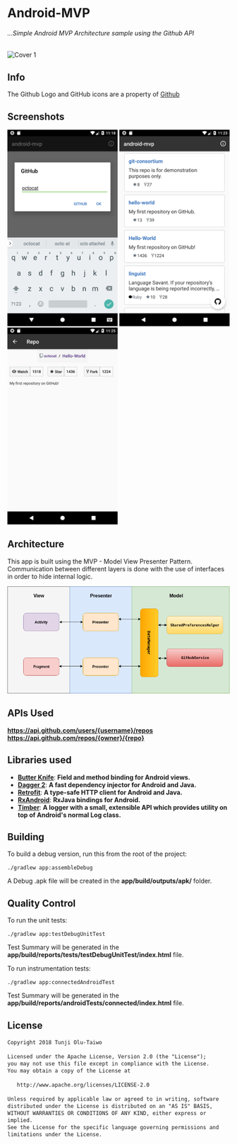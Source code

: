 Android-MVP
=======
###### ...Simple Android MVP Architecture sample using the Github API

<img src="images/cover_1.jpg" alt="Cover 1"/>


Info
--------
The Github Logo and GitHub icons are a property of <a href="https://www.github.com/" title="GitHub">Github</a>

Screenshots
----------

<img src="images/scr_dialog.png" width="250"> <img src="images/scr_main.png" width="250"> <img src="images/scr_repo.png" width="250">


Architecture
----------
This app is built using the MVP - Model View Presenter Pattern.  
Communication between different layers is done with the use of interfaces in order to hide internal logic.

<img src="images/android_mvp.png" alt="MVP"/>

APIs Used
----------
**https://api.github.com/users/{username}/repos**
**https://api.github.com/repos/{owner}/{repo}**


Libraries used
--------
- [**Butter Knife**](http://jakewharton.github.io/butterknife/): **Field and method binding for Android views.**  
- [**Dagger 2**](https://google.github.io/dagger/): **A fast dependency injector for Android and Java.**  
- [**Retrofit**](https://square.github.io/retrofit/): **A type-safe HTTP client for Android and Java.**  
- [**RxAndroid**](http://jakewharton.github.io/butterknife/): **RxJava bindings for Android.**  
- [**Timber**](https://github.com/JakeWharton/timber): **A logger with a small, extensible API which provides utility on top of Android's normal Log class.**  


Building
--------

To build a debug version, run this from the root of the project:

    ./gradlew app:assembleDebug
A Debug .apk file will be created in the **app/build/outputs/apk/** folder.

Quality Control
-------

To run the unit tests:

	./gradlew app:testDebugUnitTest
Test Summary will be generated in the **app/build/reports/tests/testDebugUnitTest/index.html** file.

To run instrumentation tests:

	./gradlew app:connectedAndroidTest
Test Summary will be generated in the **app/build/reports/androidTests/connected/index.html** file.

  License
--------

    Copyright 2018 Tunji Olu-Taiwo

    Licensed under the Apache License, Version 2.0 (the "License");
    you may not use this file except in compliance with the License.
    You may obtain a copy of the License at

       http://www.apache.org/licenses/LICENSE-2.0

    Unless required by applicable law or agreed to in writing, software
    distributed under the License is distributed on an "AS IS" BASIS,
    WITHOUT WARRANTIES OR CONDITIONS OF ANY KIND, either express or implied.
    See the License for the specific language governing permissions and
    limitations under the License.
